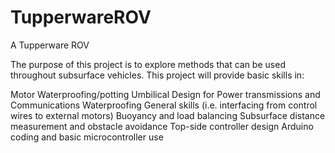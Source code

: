 # TupperwareROV
A Tupperware ROV


The purpose of this project is to explore methods that can be used throughout subsurface vehicles.
This project will provide basic skills in:

Motor Waterproofing/potting
Umbilical Design for Power transmissions and Communications
Waterproofing General skills (i.e. interfacing from control wires to external motors)
Buoyancy and load balancing
Subsurface distance measurement and obstacle avoidance
Top-side controller design
Arduino coding and basic microcontroller use
